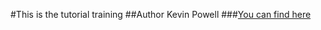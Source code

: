 #This is the tutorial training 
##Author Kevin Powell
###[You can find here](https://www.youtube.com/watch?v=mQYRWvIj0Yw&t=210s)